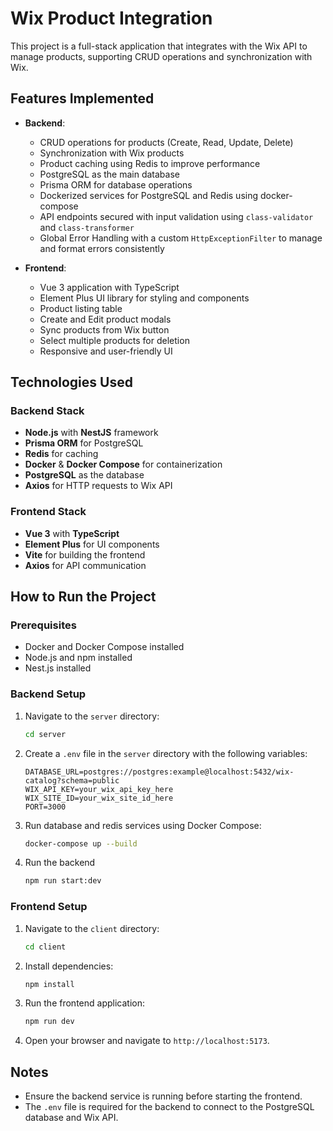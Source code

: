 
# Wix Product Integration

This project is a full-stack application that integrates with the Wix API to manage products, supporting CRUD operations and synchronization with Wix.

## Features Implemented

- **Backend**:
  - CRUD operations for products (Create, Read, Update, Delete)
  - Synchronization with Wix products
  - Product caching using Redis to improve performance
  - PostgreSQL as the main database
  - Prisma ORM for database operations
  - Dockerized services for PostgreSQL and Redis using docker-compose
  - API endpoints secured with input validation using `class-validator` and `class-transformer`
  - Global Error Handling with a custom `HttpExceptionFilter` to manage and format errors consistently

- **Frontend**:
  - Vue 3 application with TypeScript
  - Element Plus UI library for styling and components
  - Product listing table
  - Create and Edit product modals
  - Sync products from Wix button
  - Select multiple products for deletion
  - Responsive and user-friendly UI

## Technologies Used

### Backend Stack
- **Node.js** with **NestJS** framework
- **Prisma ORM** for PostgreSQL
- **Redis** for caching
- **Docker** & **Docker Compose** for containerization
- **PostgreSQL** as the database
- **Axios** for HTTP requests to Wix API

### Frontend Stack
- **Vue 3** with **TypeScript**
- **Element Plus** for UI components
- **Vite** for building the frontend
- **Axios** for API communication

## How to Run the Project

### Prerequisites
- Docker and Docker Compose installed
- Node.js and npm installed
- Nest.js installed

### Backend Setup
1. Navigate to the `server` directory:
   ```bash
   cd server
   ```
2. Create a `.env` file in the `server` directory with the following variables:
   ```env
   DATABASE_URL=postgres://postgres:example@localhost:5432/wix-catalog?schema=public
   WIX_API_KEY=your_wix_api_key_here
   WIX_SITE_ID=your_wix_site_id_here
   PORT=3000
   ```
3. Run database and redis services using Docker Compose:
   ```bash
   docker-compose up --build
   ```
4. Run the backend
   ```bash
   npm run start:dev
   ```

### Frontend Setup
1. Navigate to the `client` directory:
   ```bash
   cd client
   ```
2. Install dependencies:
   ```bash
   npm install
   ```
3. Run the frontend application:
   ```bash
   npm run dev
   ```
4. Open your browser and navigate to `http://localhost:5173`.

## Notes
- Ensure the backend service is running before starting the frontend.
- The `.env` file is required for the backend to connect to the PostgreSQL database and Wix API.


